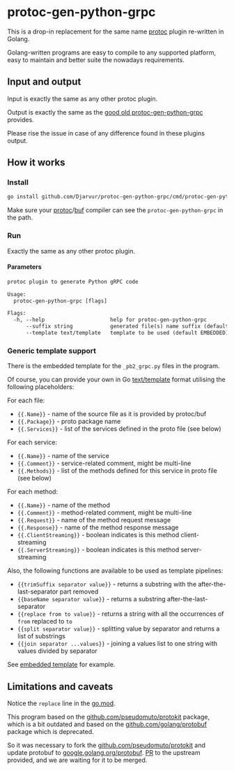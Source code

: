 # protoc-gen-python-grpc

This is a drop-in replacement for the same name [protoc](https://protobuf.dev/reference/python/python-generated/) plugin re-written in Golang.

Golang-written programs are easy to compile to any supported platform, easy to maintain
and better suite the nowadays requirements.

## Input and output

Input is exactly the same as any other protoc plugin.

Output is exactly the same as the [good old protoc-gen-python-grpc](https://github.com/grpc/grpc/blob/master/src/compiler/python_generator.cc) provides.

Please rise the issue in case of any difference found in these plugins output.

## How it works

### Install

```sh
go install github.com/Djarvur/protoc-gen-python-grpc/cmd/protoc-gen-python-grpc@latest
```

Make sure your [protoc](https://grpc.io/docs/protoc-installation/)/[buf](https://buf.build/docs/installation) compiler can see the `protoc-gen-python-grpc` in the path.

### Run

Exactly the same as any other protoc plugin.

#### Parameters

```txt
protoc plugin to generate Python gRPC code

Usage:
  protoc-gen-python-grpc [flags]

Flags:
  -h, --help                     help for protoc-gen-python-grpc
      --suffix string            generated file(s) name suffix (default "_pb2_grpc.py")
      --template text/template   template to be used (default EMBEDDED)
```

### Generic template support

There is the embedded template for the `_pb2_grpc.py` files in the program.

Of course, you can provide your own in Go [text/template](https://pkg.go.dev/text/template) format utilising the following placeholders:

For each file:

- `{{.Name}}` - name of the source file as it is provided by protoc/buf
- `{{.Package}}` - proto package name
- `{{.Services}}` - list of the services defined in the proto file (see below)

For each service:

- `{{.Name}}` - name of the service
- `{{.Comment}}` - service-related comment, might be multi-line
- `{{.Methods}}` - list of the methods defined for this service in proto file (see below)

For each method:

- `{{.Name}}` - name of the method
- `{{.Comment}}` - method-related comment, might be multi-line
- `{{.Request}}` - name of the method request message
- `{{.Response}}` - name of the method response message
- `{{.ClientStreaming}}` - boolean indicates is this method client-streaming
- `{{.ServerStreaming}}` - boolean indicates is this method server-streaming

Also, the following functions are available to be used as template pipelines:

- `{{trimSuffix separator value}}` - returns a substring with the after-the-last-separator part removed
- `{{baseName separator value}}` - returns a substring after-the-last-separator
- `{{replace from to value}}` - returns a string with all the occurrences of `from` replaced to `to`
- `{{split separator value}}` - splitting value by separator and returns a list of substrings
- `{{join separator ...values}}` - joining a values list to one string with values divided by separator

See [embedded template](internal/flags/template/pb2_grpc.py.tmpl) for example.

## Limitations and caveats

Notice the `replace` line in the [go.mod](./go.mod).

This program based on the [github.com/pseudomuto/protokit](https://pkg.go.dev/github.com/pseudomuto/protokit?utm_source=godoc) package,
which is a bit outdated and based on the [github.com/golang/protobuf](https://pkg.go.dev/github.com/golang/protobuf) package
which is deprecated.

So it was necessary to fork the [github.com/pseudomuto/protokit](https://pkg.go.dev/github.com/pseudomuto/protokit?utm_source=godoc)
and update protobuf to [google.golang.org/protobuf](https://pkg.go.dev/google.golang.org/protobuf).
[PR](https://github.com/pseudomuto/protokit/pull/12) to the upstream provided, and we are waiting for it to be merged.
